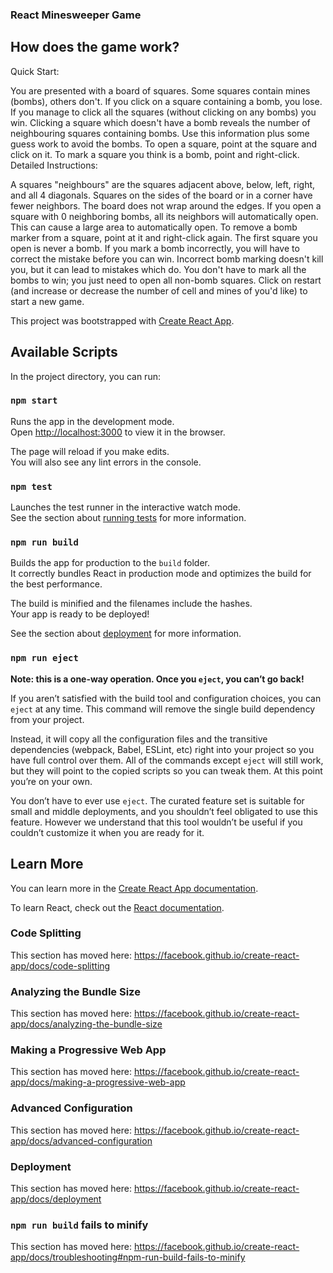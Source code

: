 ### React Minesweeper Game

## How does the game work?

Quick Start:

You are presented with a board of squares. Some squares contain mines (bombs), others don't. If you click on a square containing a bomb, you lose. If you manage to click all the squares (without clicking on any bombs) you win.
Clicking a square which doesn't have a bomb reveals the number of neighbouring squares containing bombs. Use this information plus some guess work to avoid the bombs.
To open a square, point at the square and click on it. To mark a square you think is a bomb, point and right-click.
Detailed Instructions:

A squares "neighbours" are the squares adjacent above, below, left, right, and all 4 diagonals. Squares on the sides of the board or in a corner have fewer neighbors. The board does not wrap around the edges.
If you open a square with 0 neighboring bombs, all its neighbors will automatically open. This can cause a large area to automatically open.
To remove a bomb marker from a square, point at it and right-click again.
The first square you open is never a bomb.
If you mark a bomb incorrectly, you will have to correct the mistake before you can win. Incorrect bomb marking doesn't kill you, but it can lead to mistakes which do.
You don't have to mark all the bombs to win; you just need to open all non-bomb squares.
Click on restart (and increase or decrease the number of cell and mines of you'd like) to start a new game.

This project was bootstrapped with [Create React App](https://github.com/facebook/create-react-app).

## Available Scripts

In the project directory, you can run:

### `npm start`

Runs the app in the development mode.<br />
Open [http://localhost:3000](http://localhost:3000) to view it in the browser.

The page will reload if you make edits.<br />
You will also see any lint errors in the console.

### `npm test`

Launches the test runner in the interactive watch mode.<br />
See the section about [running tests](https://facebook.github.io/create-react-app/docs/running-tests) for more information.

### `npm run build`

Builds the app for production to the `build` folder.<br />
It correctly bundles React in production mode and optimizes the build for the best performance.

The build is minified and the filenames include the hashes.<br />
Your app is ready to be deployed!

See the section about [deployment](https://facebook.github.io/create-react-app/docs/deployment) for more information.

### `npm run eject`

**Note: this is a one-way operation. Once you `eject`, you can’t go back!**

If you aren’t satisfied with the build tool and configuration choices, you can `eject` at any time. This command will remove the single build dependency from your project.

Instead, it will copy all the configuration files and the transitive dependencies (webpack, Babel, ESLint, etc) right into your project so you have full control over them. All of the commands except `eject` will still work, but they will point to the copied scripts so you can tweak them. At this point you’re on your own.

You don’t have to ever use `eject`. The curated feature set is suitable for small and middle deployments, and you shouldn’t feel obligated to use this feature. However we understand that this tool wouldn’t be useful if you couldn’t customize it when you are ready for it.

## Learn More

You can learn more in the [Create React App documentation](https://facebook.github.io/create-react-app/docs/getting-started).

To learn React, check out the [React documentation](https://reactjs.org/).

### Code Splitting

This section has moved here: https://facebook.github.io/create-react-app/docs/code-splitting

### Analyzing the Bundle Size

This section has moved here: https://facebook.github.io/create-react-app/docs/analyzing-the-bundle-size

### Making a Progressive Web App

This section has moved here: https://facebook.github.io/create-react-app/docs/making-a-progressive-web-app

### Advanced Configuration

This section has moved here: https://facebook.github.io/create-react-app/docs/advanced-configuration

### Deployment

This section has moved here: https://facebook.github.io/create-react-app/docs/deployment

### `npm run build` fails to minify

This section has moved here: https://facebook.github.io/create-react-app/docs/troubleshooting#npm-run-build-fails-to-minify
